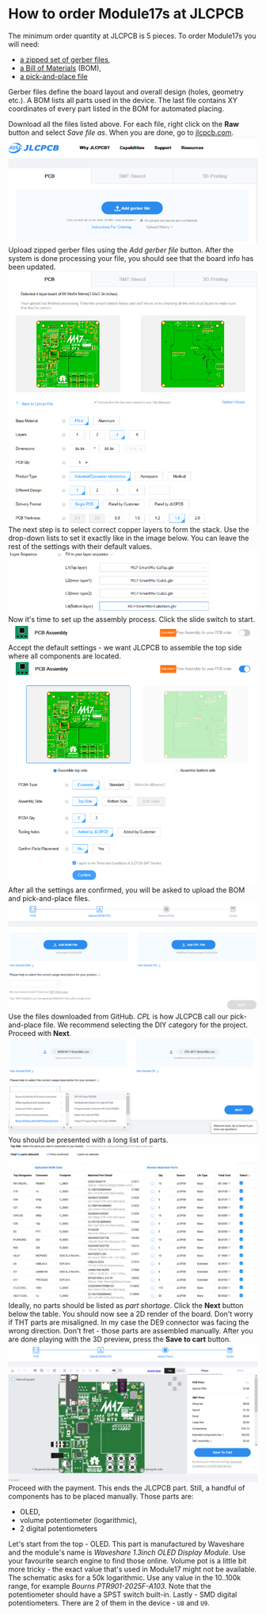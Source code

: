 # How to order Module17s at JLCPCB

The minimum order quantity at JLCPCB is 5 pieces. To order Module17s you will need:
* [a zipped set of gerber files](https://github.com/M17-Project/Module_17/blob/main/hardware/r0.1d/jlcpcb/GERBER-M17-SmartMic.zip),
* [a Bill of Materials](https://github.com/M17-Project/Module_17/blob/main/hardware/r0.1d/jlcpcb/assembly/BOM-M17-SmartMic.csv) (BOM),
* [a pick-and-place file](https://github.com/M17-Project/Module_17/blob/main/hardware/r0.1d/jlcpcb/assembly/CPL-M17-SmartMic.csv)

Gerber files define the board layout and overall design (holes, geometry etc.). A BOM lists all parts used in the device. The last file contains XY coordinates of every part listed in the BOM for automated placing.

Download all the files listed above. For each file, right click on the **Raw** button and select _Save file as_. When you are done, go to [jlcpcb.com](https://cart.jlcpcb.com/quote).
![add gerbs](/assets/img/add_gerbs.png)
Upload zipped gerber files using the _Add gerber file_ button. After the system is done processing your file, you should see that the board info has been updated.
![board_info](/assets/img/board_info.png)
The next step is to select correct copper layers to form the stack. Use the drop-down lists to set it exactly like in the image below. You can leave the rest of the settings with their default values.
![stack](/assets/img/stack.png)
Now it's time to set up the assembly process. Click the slide switch to start.
![assy](/assets/img/assy.png)
Accept the default settings - we want JLCPCB to assemble the top side where all components are located.
![assy2](/assets/img/assy2.png)
After all the settings are confirmed, you will be asked to upload the BOM and pick-and-place files.
![bom_cpl](/assets/img/bom_cpl.png)
Use the files downloaded from GitHub. _CPL_ is how JLCPCB call our pick-and-place file. We recommend selecting the DIY category for the project. Proceed with **Next**.
![bom_cpl_rdy](/assets/img/bom_cpl_rdy.png)
You should be presented with a long list of parts.
![list](/assets/img/list.png)
Ideally, no parts should be listed as _part shortage_. Click the **Next** button below the table. You should now see a 2D render of the board. Don't worry if THT parts are misaligned. In my case the DE9 connector was facing the wrong direction. Don't fret - those parts are assembled manually. After you are done playing with the 3D preview, press the **Save to cart** button.
![preview](/assets/img/preview.png)
Proceed with the payment. This ends the JLCPCB part. Still, a handful of components has to be placed manually. Those parts are:
* OLED,
* volume potentiometer (logarithmic),
* 2 digital potentiometers

Let's start from the top - OLED. This part is manufactured by Waveshare and the module's name is _Waveshare 1.3inch OLED Display Module_. Use your favourite search engine to find those online. Volume pot is a little bit more tricky - the exact value that's used in Module17 might not be available. The schematic asks for a 50k logarithmic. Use any value in the 10..100k range, for example _Bourns PTR901-2025F-A103_. Note that the potentiometer should have a SPST switch built-in. Lastly - SMD digital potentiometers. There are 2 of them in the device - `U8` and `U9`.